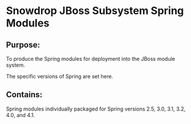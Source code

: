Snowdrop JBoss Subsystem Spring Modules
=======================================

Purpose:
--------

To produce the Spring modules for deployment into the JBoss module system.

The specific versions of Spring are set here.

Contains:
---------

Spring modules individually packaged for Spring versions 2.5, 3.0, 3.1, 3.2, 4.0, and 4.1. 